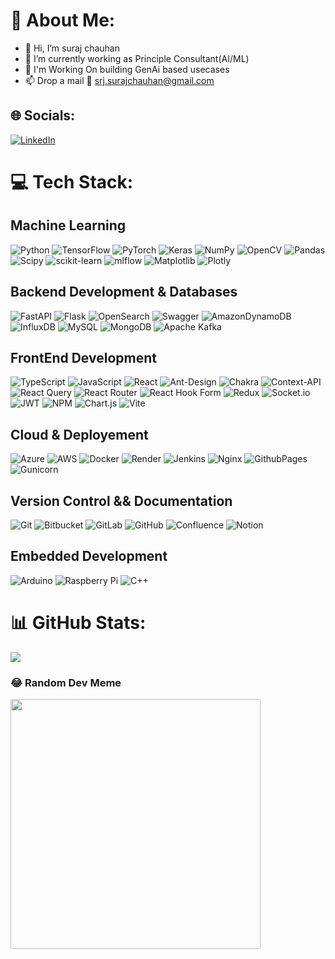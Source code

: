 # 💫 About Me:
- 👋 Hi, I’m suraj chauhan<br>
- 👀 I’m currently working as Principle Consultant(AI/ML)<br>
- 🌱 I'm Working On building GenAi based usecases <br>
- 📫 Drop a mail :envelope_with_arrow: srj.surajchauhan@gmail.com


## 🌐 Socials:
[![LinkedIn](https://img.shields.io/badge/LinkedIn-%230077B5.svg?logo=linkedin&logoColor=white)](https://linkedin.com/in/srjchauhan) 

# 💻 Tech Stack:
## Machine Learning
![Python](https://img.shields.io/badge/Python-3670A0?style=plastic&logo=python&logoColor=ffdd54) 
![TensorFlow](https://img.shields.io/badge/TensorFlow-%23FF6F00.svg?style=plastic&logo=TensorFlow&logoColor=white) 
![PyTorch](https://img.shields.io/badge/PyTorch-%23EE4C2C.svg?style=plastic&logo=PyTorch&logoColor=white) 
![Keras](https://img.shields.io/badge/Keras-%23D00000.svg?style=plastic&logo=Keras&logoColor=white) 
![NumPy](https://img.shields.io/badge/Numpy-%23013243.svg?style=plastic&logo=numpy&logoColor=white)
![OpenCV](https://img.shields.io/badge/Opencv-%23white.svg?style=plastic&logo=opencv&logoColor=white)
![Pandas](https://img.shields.io/badge/Pandas-%23150458.svg?style=plastic&logo=pandas&logoColor=white)
![Scipy](https://img.shields.io/badge/SciPy-%230C55A5.svg?style=plastic&logo=scipy&logoColor=%white)
![scikit-learn](https://img.shields.io/badge/Scikit--learn-%23F7931E.svg?style=plastic&logo=scikit-learn&logoColor=white) 
![mlflow](https://img.shields.io/badge/Mlflow-%23d9ead3.svg?style=plastic&logo=mlflow&logoColor=blue)
![Matplotlib](https://img.shields.io/badge/Matplotlib-%23ffffff.svg?style=plastic&logo=Matplotlib&logoColor=black)
![Plotly](https://img.shields.io/badge/Plotly-%233F4F75.svg?style=plastic&logo=plotly&logoColor=white)



## Backend Development & Databases
![FastAPI](https://img.shields.io/badge/FastAPI-005571?style=plastic&logo=fastapi)
![Flask](https://img.shields.io/badge/Flask-%23000.svg?style=plastic&logo=flask&logoColor=white)
![OpenSearch](https://img.shields.io/badge/Opensearch-blue?style=plastic&logo=opensearch)
![Swagger](https://img.shields.io/badge/-Swagger-%23Clojure?style=plastic&logo=swagger&logoColor=white) 
![AmazonDynamoDB](https://img.shields.io/badge/Amazon%20DynamoDB-4053D6?style=plastic&logo=Amazon%20DynamoDB&logoColor=white) 
![InfluxDB](https://img.shields.io/badge/InfluxDB-22ADF6?style=plastic&logo=InfluxDB&logoColor=white) 
![MySQL](https://img.shields.io/badge/Mysql-4479A1.svg?style=plastic&logo=mysql&logoColor=white) 
![MongoDB](https://img.shields.io/badge/MongoDB-%234ea94b.svg?style=plastic&logo=mongodb&logoColor=white) 
![Apache Kafka](https://img.shields.io/badge/Apache%20Kafka-000?style=plastic&logo=apachekafka)

## FrontEnd Development
 
![TypeScript](https://img.shields.io/badge/Typescript-%23007ACC.svg?style=plastic&logo=typescript&logoColor=white)
![JavaScript](https://img.shields.io/badge/Javascript-%23323330.svg?style=plastic&logo=javascript&logoColor=%23F7DF1E) 
![React](https://img.shields.io/badge/React-%2320232a.svg?style=plastic&logo=react&logoColor=%2361DAFB) 
![Ant-Design](https://img.shields.io/badge/-AntDesign-%230170FE?style=plastic&logo=ant-design&logoColor=white) 
![Chakra](https://img.shields.io/badge/Chakra-%234ED1C5.svg?style=plastic&logo=chakraui&logoColor=white)
![Context-API](https://img.shields.io/badge/Context--Api-000000?style=plastic&logo=react) 
![React Query](https://img.shields.io/badge/-React%20Query-FF4154?style=plastic&logo=react%20query&logoColor=white) 
![React Router](https://img.shields.io/badge/React_Router-CA4245?style=plastic&logo=react-router&logoColor=white) 
![React Hook Form](https://img.shields.io/badge/React%20Hook%20Form-%23EC5990.svg?style=plastic&logo=reacthookform&logoColor=white) 
![Redux](https://img.shields.io/badge/Redux-%23593d88.svg?style=plastic&logo=redux&logoColor=white) 
![Socket.io](https://img.shields.io/badge/Socket.io-black?style=plastic&logo=socket.io&badgeColor=010101) 
![JWT](https://img.shields.io/badge/JWT-black?style=plastic&logo=JSON%20web%20tokens) 
![NPM](https://img.shields.io/badge/NPM-%23CB3837.svg?style=plastic&logo=npm&logoColor=white)
![Chart.js](https://img.shields.io/badge/Chart.js-F5788D.svg?style=plastic&logo=chart.js&logoColor=white) 
![Vite](https://img.shields.io/badge/Vite-%23646CFF.svg?style=plastic&logo=vite&logoColor=white)


## Cloud & Deployement

![Azure](https://img.shields.io/badge/Azure-%230072C6.svg?style=plastic&logo=microsoftazure&logoColor=white) 
![AWS](https://img.shields.io/badge/AWS-%23FF9900.svg?style=plastic&logo=amazon-aws&logoColor=white)
![Docker](https://img.shields.io/badge/Docker-%230db7ed.svg?style=plastic&logo=docker&logoColor=white)
![Render](https://img.shields.io/badge/Render-%46E3B7.svg?style=plastic&logo=render&logoColor=white)
![Jenkins](https://img.shields.io/badge/Jenkins-%232C5263.svg?style=plastic&logo=jenkins&logoColor=white)
![Nginx](https://img.shields.io/badge/Nginx-%23009639.svg?style=plastic&logo=nginx&logoColor=white)
![GithubPages](https://img.shields.io/badge/Github%20pages-121013?style=plastic&logo=github&logoColor=white)
![Gunicorn](https://img.shields.io/badge/Gunicorn-%298729.svg?style=plastic&logo=gunicorn&logoColor=white)   

 
## Version Control && Documentation

![Git](https://img.shields.io/badge/Git-%23F05033.svg?style=plastic&logo=git&logoColor=white)
![Bitbucket](https://img.shields.io/badge/Bitbucket-%230047B3.svg?style=plastic&logo=bitbucket&logoColor=white) 
![GitLab](https://img.shields.io/badge/Gitlab-%23181717.svg?style=plastic&logo=gitlab&logoColor=white) 
![GitHub](https://img.shields.io/badge/Github-%23121011.svg?style=plastic&logo=github&logoColor=white)
![Confluence](https://img.shields.io/badge/Confluence-%23172BF4.svg?style=plastic&logo=confluence&logoColor=white)
![Notion](https://img.shields.io/badge/Notion-%23000000.svg?style=plastic&logo=notion&logoColor=white)

## Embedded Development

![Arduino](https://img.shields.io/badge/-Arduino-00979D?style=plastic&logo=Arduino&logoColor=white) 
![Raspberry Pi](https://img.shields.io/badge/-RaspberryPi-C51A4A?style=plastic&logo=Raspberry-Pi)
![C++](https://img.shields.io/badge/C++-%2300599C.svg?style=plastic&logo=c%2B%2B&logoColor=white) 


# 📊 GitHub Stats:
<!-- ![](https://github-readme-stats.vercel.app/api?username=srjchauhan&theme=dark&hide_border=false&include_all_commits=true&count_private=true)<br/>
![](https://github-readme-streak-stats.herokuapp.com/?user=srjchauhan&theme=dark&hide_border=false)<br/> -->
![](https://github-readme-stats.vercel.app/api/top-langs/?username=srjchauhan&theme=dark&hide_border=false&include_all_commits=true&count_private=true&layout=compact)

<!-- ### 🔝 Top Contributed Repo
![](https://github-contributor-stats.vercel.app/api?username=srjchauhan&limit=5&theme=dark&combine_all_yearly_contributions=true) -->

### 😂 Random Dev Meme
<img src='https://memer-new.vercel.app/' style="height: 400px;"/>
